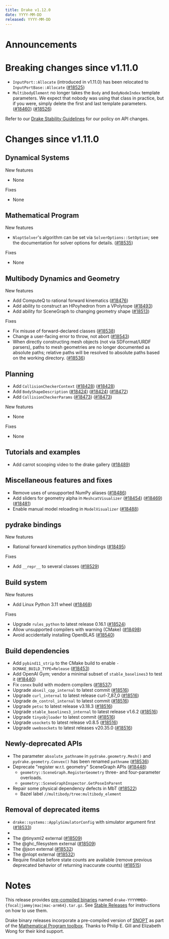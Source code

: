 ```yaml
---
title: Drake v1.12.0
date: YYYY-MM-DD
released: YYYY-MM-DD
---
```


# Announcements

# Breaking changes since v1.11.0

* `InputPort::Allocate` (introduced in v1.11.0) has been relocated to
  `InputPortBase::Allocate` ([#18525][_#18525])
* `MultibodyElement` no longer takes the `Body` and `BodyNodeIndex` template
  parameters.  We expect that nobody was using that class in practice, but
  if you were, simply delete the first and last template parameters.
  ([#18460][_#18460]) ([#18526][_#18526])

Refer to our [Drake Stability Guidelines](/stable.html) for our policy
on API changes.

# Changes since v1.11.0

## Dynamical Systems

<!-- <relnotes for systems go here> -->

New features

* None

Fixes

* None

## Mathematical Program

<!-- <relnotes for solvers go here> -->

New features

* `NloptSolver`'s algorithm can be set via `SolverOptions::SetOption`; see the
  documentation for solver options for details. ([#18535][_#18535])

Fixes

* None

## Multibody Dynamics and Geometry

<!-- <relnotes for geometry,multibody go here> -->

New features

* Add ComputeQ to rational forward kinematics ([#18476][_#18476])
* Add ability to construct an HPoyhedron from a VPolytope ([#18493][_#18493])
* Add ability for SceneGraph to changing geometry shape ([#18513][_#18513])

Fixes

* Fix misuse of forward-declared classes ([#18538][_#18538])
* Change a user-facing error to throw, not abort ([#18543][_#18543])
* When directly constructing mesh objects (not via SDFormat/URDF parsers), paths
  to mesh geometries are no longer documented as absolute paths; relative
  paths will be resolved to absolute paths based on the working directory. ([#18536][_#18536])

## Planning

<!-- <relnotes for planning go here> -->

* Add `CollisionCheckerContext` ([#18428][_#18428]) ([#18428][_#18428])
* Add `BodyShapeDescription` ([#18424][_#18424]) ([#18424][_#18424]) ([#18472][_#18472])
* Add `CollisionCheckerParams` ([#18473][_#18473])  ([#18473][_#18473])

New features

* None

Fixes

* None

## Tutorials and examples

<!-- <relnotes for examples,tutorials go here> -->

* Add carrot scooping video to the drake gallery ([#18489][_#18489])

## Miscellaneous features and fixes

<!-- <relnotes for common,math,lcm,lcmtypes,manipulation,perception,visualization go here> -->

* Remove uses of unsupported NumPy aliases ([#18486][_#18486])
* Add sliders for geometry alpha in `MeshcatVisualizer` ([#18454][_#18454]) ([#18469][_#18469]) ([#18481][_#18481])
* Enable manual model reloading in `ModelVisualizer` ([#18488][_#18488])

## pydrake bindings

<!-- <relnotes for bindings go here> -->

New features

* Rational forward kinematics python bindings ([#18495][_#18495])

Fixes

* Add `__repr__` to several classes ([#18529][_#18529])

## Build system

<!-- <relnotes for cmake,doc,setup,third_party,tools go here> -->

New features

* Add Linux Python 3.11 wheel ([#18468][_#18468])

Fixes

* Upgrade `rules_python` to latest release 0.16.1 ([#18524][_#18524])
* Allow unsupported compilers with warning (CMake) ([#18498][_#18498])
* Avoid accidentally installing OpenBLAS ([#18540][_#18540])

## Build dependencies

<!-- <relnotes for workspace go here> -->

* Add `pybind11_strip` to the CMake build to enable
  `-DCMAKE_BUILD_TYPE=Release` ([#18453][_#18453])
* Add OpenAI Gym; vendor a minimal subset of `stable_baselines3` to test it
  ([#18440][_#18440])
* Fix `conex` build with modern compilers ([#18537][_#18537])
* Upgrade `abseil_cpp_internal` to latest commit ([#18516][_#18516])
* Upgrade `curl_internal` to latest release curl-7_87_0 ([#18516][_#18516])
* Upgrade `dm_control_internal` to latest commit ([#18516][_#18516])
* Upgrade `petsc` to latest release v3.18.3 ([#18516][_#18516])
* Upgrade `stable_baselines3_internal` to latest release v1.6.2 ([#18516][_#18516])
* Upgrade `tinyobjloader` to latest commit ([#18516][_#18516])
* Upgrade `usockets` to latest release v0.8.5 ([#18516][_#18516])
* Upgrade `uwebsockets` to latest releases v20.35.0 ([#18516][_#18516])

## Newly-deprecated APIs

* The parameter `absolute_pathname` in `pydrake.geometry.Mesh()` and
  `pydrake.geometry.Convex()` has been renamed `pathname` ([#18536][_#18536])
* Deprecate "register w.r.t. geometry" SceneGraph APIs ([#18448][_#18448])
  * `geometry::SceneGraph.RegisterGeometry` three- and four-parameter overloads.
  * `geometry::SceneGraphInspector.GetPoseInParent`
* Repair some physical dependency defects in MbT ([#18522][_#18522])
  * Bazel label `//multibody/tree:multibody_element`

## Removal of deprecated items

* `drake::systems::ApplySimulatorConfig` with simulator argument first ([#18533][_#18533])
*
* The @tinyxml2 external ([#18509][_#18509])
* The @ghc_filesystem external ([#18509][_#18509])
* The @json external ([#18532][_#18532])
* The @nlopt external ([#18532][_#18532])
* Require finalize before state counts are available (remove previous
  deprecated behavior of returning inaccurate counts) ([#18515][_#18515])

# Notes

This release provides [pre-compiled binaries](https://github.com/RobotLocomotion/drake/releases/tag/v1.12.0) named
``drake-YYYYMMDD-{focal|jammy|mac|mac-arm64}.tar.gz``. See [Stable Releases](/from_binary.html#stable-releases) for instructions on how to use them.

Drake binary releases incorporate a pre-compiled version of [SNOPT](https://ccom.ucsd.edu/~optimizers/solvers/snopt/) as part of the
[Mathematical Program toolbox](https://drake.mit.edu/doxygen_cxx/group__solvers.html). Thanks to
Philip E. Gill and Elizabeth Wong for their kind support.

<!-- <begin issue links> -->
[_#18424]: https://github.com/RobotLocomotion/drake/pull/18424
[_#18428]: https://github.com/RobotLocomotion/drake/pull/18428
[_#18440]: https://github.com/RobotLocomotion/drake/pull/18440
[_#18448]: https://github.com/RobotLocomotion/drake/pull/18448
[_#18453]: https://github.com/RobotLocomotion/drake/pull/18453
[_#18454]: https://github.com/RobotLocomotion/drake/pull/18454
[_#18460]: https://github.com/RobotLocomotion/drake/pull/18460
[_#18468]: https://github.com/RobotLocomotion/drake/pull/18468
[_#18469]: https://github.com/RobotLocomotion/drake/pull/18469
[_#18472]: https://github.com/RobotLocomotion/drake/pull/18472
[_#18473]: https://github.com/RobotLocomotion/drake/pull/18473
[_#18476]: https://github.com/RobotLocomotion/drake/pull/18476
[_#18481]: https://github.com/RobotLocomotion/drake/pull/18481
[_#18486]: https://github.com/RobotLocomotion/drake/pull/18486
[_#18488]: https://github.com/RobotLocomotion/drake/pull/18488
[_#18489]: https://github.com/RobotLocomotion/drake/pull/18489
[_#18493]: https://github.com/RobotLocomotion/drake/pull/18493
[_#18495]: https://github.com/RobotLocomotion/drake/pull/18495
[_#18498]: https://github.com/RobotLocomotion/drake/pull/18498
[_#18509]: https://github.com/RobotLocomotion/drake/pull/18509
[_#18513]: https://github.com/RobotLocomotion/drake/pull/18513
[_#18515]: https://github.com/RobotLocomotion/drake/pull/18515
[_#18516]: https://github.com/RobotLocomotion/drake/pull/18516
[_#18522]: https://github.com/RobotLocomotion/drake/pull/18522
[_#18524]: https://github.com/RobotLocomotion/drake/pull/18524
[_#18525]: https://github.com/RobotLocomotion/drake/pull/18525
[_#18526]: https://github.com/RobotLocomotion/drake/pull/18526
[_#18527]: https://github.com/RobotLocomotion/drake/pull/18527
[_#18529]: https://github.com/RobotLocomotion/drake/pull/18529
[_#18532]: https://github.com/RobotLocomotion/drake/pull/18532
[_#18533]: https://github.com/RobotLocomotion/drake/pull/18533
[_#18535]: https://github.com/RobotLocomotion/drake/pull/18535
[_#18536]: https://github.com/RobotLocomotion/drake/pull/18536
[_#18537]: https://github.com/RobotLocomotion/drake/pull/18537
[_#18538]: https://github.com/RobotLocomotion/drake/pull/18538
[_#18540]: https://github.com/RobotLocomotion/drake/pull/18540
[_#18543]: https://github.com/RobotLocomotion/drake/pull/18543
<!-- <end issue links> -->

<!--
  Current oldest_commit d735ad725492253b9dbd71d8aeef6702178b2dfb (exclusive).
  Current newest_commit 30b97d875a3e0d33d1fc15fdfa478596d5475f7b (inclusive).
-->
